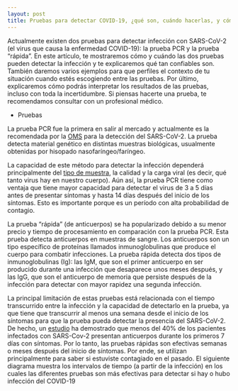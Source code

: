 ```yaml
---
layout: post
title: Pruebas para detectar COVID-19, ¿qué son, cuándo hacerlas, y cómo interpretarlas?
---
```




Actualmente existen dos pruebas para detectar infección con SARS-CoV-2 (el virus que causa la enfermedad COVID-19): la prueba PCR y la prueba “rápida”. En este artículo, te mostraremos cómo y cuándo las dos pruebas pueden detectar la infección y te explicaremos qué tan confiables son. También daremos varios ejemplos para que perfiles el contexto de tu situación cuando estés escogiendo entre las pruebas. Por último, explicaremos cómo podrás interpretar los resultados de las pruebas, incluso con toda la incertidumbre. Si piensas hacerte una prueba, te recomendamos consultar con un profesional médico.

* Pruebas

La prueba PCR fue la primera en salir al mercado y actualmente es la recomendada por la [OMS](https://www.paho.org/es/documentos/directrices-laboratorio-para-deteccion-diagnostico-infeccion-con-virus-covid-19) para la detección del SARS-CoV-2. La prueba detecta material genético en distintas muestras biológicas, usualmente obtenidas por hisopado nasofaríngeo/faríngeo.

La capacidad de este método para detectar la infección dependerá principalmente del [tipo de muestra](https://jamanetwork.com/journals/jama/fullarticle/2762997), la calidad y la carga viral (es decir, qué tanto virus hay en nuestro cuerpo). Aún así, la prueba PCR tiene como ventaja que tiene mayor capacidad para detectar el virus de 3 a 5 días antes de presentar síntomas y hasta 14 días después del inicio de los síntomas. Esto es importante porque es un período con alta probabilidad de contagio.

La prueba “rápida” (de anticuerpos) se ha popularizado debido a su menor precio y tiempo de procesamiento en comparación con la prueba PCR. Esta prueba detecta anticuerpos en muestras de sangre. Los anticuerpos son un tipo específico de proteínas llamados inmunoglobulinas que produce el cuerpo para combatir infecciones. La prueba rápida detecta dos tipos de inmunoglobulinas (Ig): las IgM, que son el primer anticuerpo en ser producido durante una infección que desaparece unos meses después, y las IgG, que son el anticuerpo de memoria que persiste después de la infección para detectar con mayor rapidez una segunda infección. 

La principal limitación de estas pruebas está relacionada con el tiempo transcurrido entre la infección y la capacidad de detectarlo en la prueba, ya que tiene que transcurrir al menos una semana desde el inicio de los síntomas para que la prueba pueda detectar la presencia del SARS-CoV-2. De hecho, un [estudio](https://academic.oup.com/cid/advance-article/doi/10.1093/cid/ciaa344/5812996) ha demostrado que menos del 40% de los pacientes infectados con SARS-Cov-2 presentan anticuerpos durante los primeros 7 días con síntomas. Por lo tanto, las pruebas rápidas son efectivas semanas o meses después del inicio de síntomas. Por ende, se utilizan principalmente para saber si estuviste contagiado en el pasado.
El siguiente diagrama muestra los intervalos de tiempo (a partir de la infección) en los cuales las diferentes pruebas son más efectivas para detectar si hay o hubo infección del COVID-19

